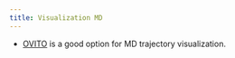 ```yaml
---
title: Visualization MD
---
```


- [OVITO](https://www.ovito.org/) is a good option for MD trajectory visualization.